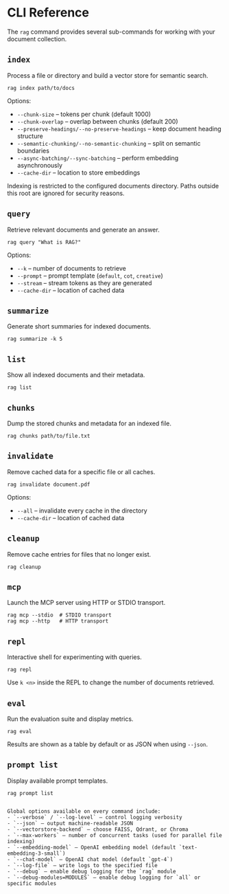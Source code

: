# CLI Reference

The `rag` command provides several sub-commands for working with your document collection.

## `index`

Process a file or directory and build a vector store for semantic search.

```
rag index path/to/docs
```

Options:
- `--chunk-size` – tokens per chunk (default 1000)
- `--chunk-overlap` – overlap between chunks (default 200)
- `--preserve-headings/--no-preserve-headings` – keep document heading structure
- `--semantic-chunking/--no-semantic-chunking` – split on semantic boundaries
- `--async-batching/--sync-batching` – perform embedding asynchronously
- `--cache-dir` – location to store embeddings

Indexing is restricted to the configured documents directory. Paths
outside this root are ignored for security reasons.

## `query`

Retrieve relevant documents and generate an answer.

```
rag query "What is RAG?"
```

Options:
- `--k` – number of documents to retrieve
- `--prompt` – prompt template (`default`, `cot`, `creative`)
- `--stream` – stream tokens as they are generated
- `--cache-dir` – location of cached data

## `summarize`

Generate short summaries for indexed documents.

```
rag summarize -k 5
```

## `list`

Show all indexed documents and their metadata.

```
rag list
```

## `chunks`

Dump the stored chunks and metadata for an indexed file.

```
rag chunks path/to/file.txt
```

## `invalidate`

Remove cached data for a specific file or all caches.

```
rag invalidate document.pdf
```

Options:
- `--all` – invalidate every cache in the directory
- `--cache-dir` – location of cached data

## `cleanup`

Remove cache entries for files that no longer exist.

```
rag cleanup
```

## `mcp`

Launch the MCP server using HTTP or STDIO transport.

```
rag mcp --stdio  # STDIO transport
rag mcp --http   # HTTP transport
```

## `repl`

Interactive shell for experimenting with queries.

```
rag repl
```

Use `k <n>` inside the REPL to change the number of documents retrieved.

## `eval`

Run the evaluation suite and display metrics.

```
rag eval
```

Results are shown as a table by default or as JSON when using `--json`.

## `prompt list`

Display available prompt templates.

```
rag prompt list
```

```

Global options available on every command include:
- `--verbose` / `--log-level` – control logging verbosity
- `--json` – output machine-readable JSON
- `--vectorstore-backend` – choose FAISS, Qdrant, or Chroma
- `--max-workers` – number of concurrent tasks (used for parallel file indexing)
- `--embedding-model` – OpenAI embedding model (default `text-embedding-3-small`)
- `--chat-model` – OpenAI chat model (default `gpt-4`)
- `--log-file` – write logs to the specified file
- `--debug` – enable debug logging for the `rag` module
- `--debug-modules=MODULES` – enable debug logging for `all` or specific modules
